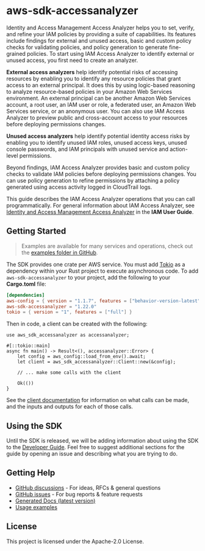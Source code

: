 # aws-sdk-accessanalyzer

Identity and Access Management Access Analyzer helps you to set, verify, and refine your IAM policies by providing a suite of capabilities. Its features include findings for external and unused access, basic and custom policy checks for validating policies, and policy generation to generate fine-grained policies. To start using IAM Access Analyzer to identify external or unused access, you first need to create an analyzer.

__External access analyzers__ help identify potential risks of accessing resources by enabling you to identify any resource policies that grant access to an external principal. It does this by using logic-based reasoning to analyze resource-based policies in your Amazon Web Services environment. An external principal can be another Amazon Web Services account, a root user, an IAM user or role, a federated user, an Amazon Web Services service, or an anonymous user. You can also use IAM Access Analyzer to preview public and cross-account access to your resources before deploying permissions changes.

__Unused access analyzers__ help identify potential identity access risks by enabling you to identify unused IAM roles, unused access keys, unused console passwords, and IAM principals with unused service and action-level permissions.

Beyond findings, IAM Access Analyzer provides basic and custom policy checks to validate IAM policies before deploying permissions changes. You can use policy generation to refine permissions by attaching a policy generated using access activity logged in CloudTrail logs.

This guide describes the IAM Access Analyzer operations that you can call programmatically. For general information about IAM Access Analyzer, see [Identity and Access Management Access Analyzer](https://docs.aws.amazon.com/IAM/latest/UserGuide/what-is-access-analyzer.html) in the __IAM User Guide__.

## Getting Started

> Examples are available for many services and operations, check out the
> [examples folder in GitHub](https://github.com/awslabs/aws-sdk-rust/tree/main/examples).

The SDK provides one crate per AWS service. You must add [Tokio](https://crates.io/crates/tokio)
as a dependency within your Rust project to execute asynchronous code. To add `aws-sdk-accessanalyzer` to
your project, add the following to your **Cargo.toml** file:

```toml
[dependencies]
aws-config = { version = "1.1.7", features = ["behavior-version-latest"] }
aws-sdk-accessanalyzer = "1.22.0"
tokio = { version = "1", features = ["full"] }
```

Then in code, a client can be created with the following:

```rust,no_run
use aws_sdk_accessanalyzer as accessanalyzer;

#[::tokio::main]
async fn main() -> Result<(), accessanalyzer::Error> {
    let config = aws_config::load_from_env().await;
    let client = aws_sdk_accessanalyzer::Client::new(&config);

    // ... make some calls with the client

    Ok(())
}
```

See the [client documentation](https://docs.rs/aws-sdk-accessanalyzer/latest/aws_sdk_accessanalyzer/client/struct.Client.html)
for information on what calls can be made, and the inputs and outputs for each of those calls.

## Using the SDK

Until the SDK is released, we will be adding information about using the SDK to the
[Developer Guide](https://docs.aws.amazon.com/sdk-for-rust/latest/dg/welcome.html). Feel free to suggest
additional sections for the guide by opening an issue and describing what you are trying to do.

## Getting Help

* [GitHub discussions](https://github.com/awslabs/aws-sdk-rust/discussions) - For ideas, RFCs & general questions
* [GitHub issues](https://github.com/awslabs/aws-sdk-rust/issues/new/choose) - For bug reports & feature requests
* [Generated Docs (latest version)](https://awslabs.github.io/aws-sdk-rust/)
* [Usage examples](https://github.com/awslabs/aws-sdk-rust/tree/main/examples)

## License

This project is licensed under the Apache-2.0 License.

